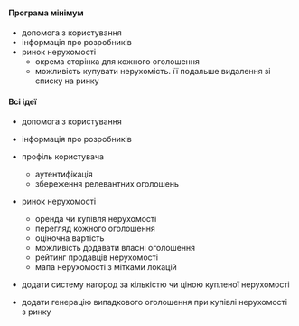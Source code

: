 #### Програма мінімум

- допомога з користування
- інформація про розробників
- ринок нерухомості
  - окрема сторінка для кожного оголошення
  - можливість купувати нерухомість. її подальше видалення зі списку на ринку

#### Всі ідеї

- допомога з користування
- інформація про розробників
- профіль користувача
  - аутентифікація
  - збереження релевантних оголошень
- ринок нерухомості

  - оренда чи купівля нерухомості
  - перегляд кожного оголошення
  - оціночна вартість
  - можливість додавати власні оголошення
  - рейтинг продавців нерухомості
  - мапа нерухомості з мітками локацій

- додати систему нагород за кількістю чи ціною купленої нерухомості
- додати генерацію випадкового оголошення при купівлі нерухомості з ринку
